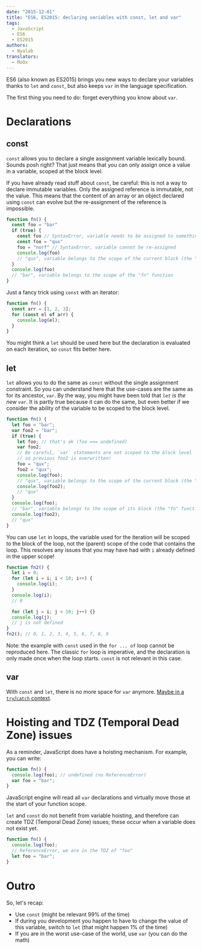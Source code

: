 ```yaml
---
date: "2015-12-01"
title: "ES6, ES2015: declaring variables with const, let and var"
tags:
  - JavaScript
  - ES6
  - ES2015
authors:
  - Nyalab
translators:
  - MoOx
---
```


ES6 (also known as ES2015) brings you new ways to declare your variables thanks
to `let` and `const`, but also keeps `var` in the language specification.

The first thing you need to do: forget everything you know about `var`.

# Declarations

## const

`const` allows you to declare a single assignment variable lexically bound.
Sounds posh right? That just means that you can only assign once a value in a
variable, scoped at the block level.

If you have already read stuff about `const`, be careful: this is not a way to
declare immutable variables. Only the assigned reference is immutable, not the
value. This means that the content of an array or an object declared using
`const` can evolve but the re-assignment of the reference is impossible.

```js
function fn() {
  const foo = "bar"
  if (true) {
    const foo // SyntaxError, variable needs to be assigned to something
    const foo = "qux"
    foo = "norf" // SyntaxError, variable cannot be re-assigned
    console.log(foo)
    // "qux", variable belongs to the scope of the current block (the "if" one)
  }
  console.log(foo)
  // "bar", variable belongs to the scope of the "fn" function
}
```

Just a fancy trick using `const` with an iterator:

```js
function fn() {
  const arr = [1, 2, 3];
  for (const el of arr) {
    console.log(el);
  }
}
```

You might think a `let` should be used here but the declaration is evaluated on
each iteration, so `const` fits better here.

## let

`let` allows you to do the same as `const` without the single assignment
constraint. So you can understand here that the use-cases are the same as for
its ancestor, `var`. By the way, you might have been told that *`let` is the new
`var`*. It is partly true because it can do the same, but even better if we
consider the ability of the variable to be scoped to the block level.

```js
function fn() {
  let foo = "bar";
  var foo2 = "bar";
  if (true) {
    let foo; // that's ok (foo === undefined)
    var foo2;
    // Be careful, `var` statements are not scoped to the block level
    // so previous foo2 is overwritten!
    foo = "qux";
    foo2 = "qux";
    console.log(foo);
    // "qux", variable belongs to the scope of the current block (the "if" one)
    console.log(foo2);
    // "qux"
  }
  console.log(foo);
  // "bar", variable belongs to the scope of its block (the "fn" function)
  console.log(foo2);
  // "qux"
}
```

You can use `let` in loops, the variable used for the iteration will be scoped
to the block of the loop, not the (parent) scope of the code that contains the
loop. This resolves any issues that you may have had with `i` already defined in
the upper scope!

```js
function fn2() {
  let i = 0;
  for (let i = i; i < 10; i++) {
    console.log(i);
  }
  console.log(i);
  // 0

  for (let j = i; j < 10; j++) {}
  console.log(j);
  // j is not defined
}
fn2(); // 0, 1, 2, 3, 4, 5, 6, 7, 8, 9
```

Note: the example with `const` used in the `for ... of` loop cannot be
reproduced here. The classic `for` loop is imperative, and the declaration is
only made once when the loop starts. `const` is not relevant in this case.

## var

With `const` and `let`, there is no more space for `var` anymore. [Maybe in a
`try`/`catch` context](https://twitter.com/getify/status/658662478528643072).

# Hoisting and TDZ (Temporal Dead Zone) issues

As a reminder, JavaScript does have a hoisting mechanism. For example, you can
write:

```js
function fn() {
  console.log(foo); // undefined (no ReferenceError)
  var foo = "bar";
}
```

JavaScript engine will read all `var` declarations and virtually move those at
the start of your function scope.

`let` and `const` do not benefit from variable hoisting, and therefore can
create TDZ (Temporal Dead Zone) issues; these occur when a variable does not
exist yet.

```js
function fn() {
  console.log(foo);
  // ReferenceError, we are in the TDZ of "foo"
  let foo = "bar";
}
```

# Outro

So, let's recap:

* Use `const` (might be relevant 99% of the time)
* If during you development you happen to have to change the value of this
  variable, switch to `let` (that might happen 1% of the time)
* If you are in the worst use-case of the world, use `var` (you can do the math)
